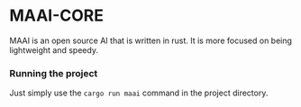 # MAAI-CORE
MAAI is an open source AI that is written in rust. It is more focused on being lightweight and speedy.

### Running the project
Just simply use the `cargo run maai` command in the project directory.
